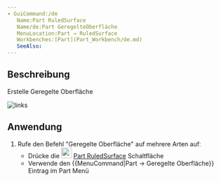 ```yaml
---
- GuiCommand:/de
   Name:Part RuledSurface
   Name/de:Part GeregelteOberfläche
   MenuLocation:Part → RuledSurface
   Workbenches:[Part](Part_Workbench/de.md)
   SeeAlso:
---
```



</div>

## Beschreibung

Erstelle Geregelte Oberfläche

![links](images/PartRuledSurface_it.png ) 

## Anwendung

1.  Rufe den Befehl \"Geregelte Oberfläche\" auf mehrere Arten aufː
    -   Drücke die <img alt="" src=images/Part_RuledSurface.svg  style="width:24px;"> [Part RuledSurface](Part_RuledSurface.md) Schaltfläche
    -   Verwende den {{MenuCommand|Part → Geregelte Oberfläche}} Eintrag im Part Menü


<div class="mw-translate-fuzzy">





</div>


  
